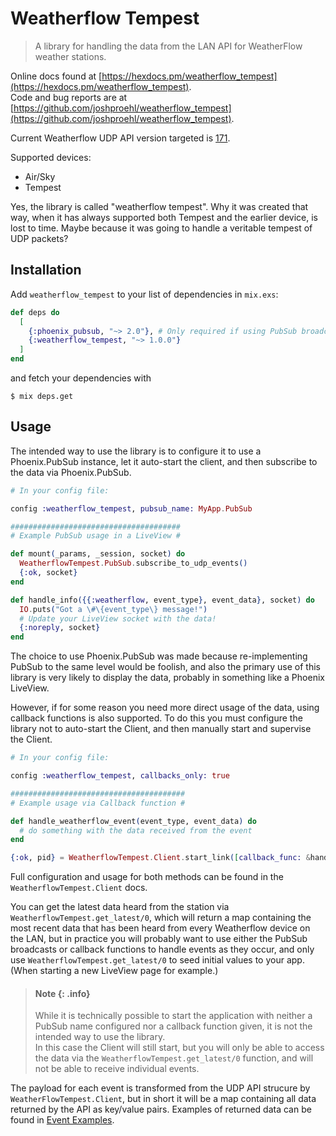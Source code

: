 # Weatherflow Tempest

> A library for handling the data from the LAN API for WeatherFlow weather stations.

Online docs found at [https://hexdocs.pm/weatherflow_tempest](https://hexdocs.pm/weatherflow_tempest).  
Code and bug reports are at [https://github.com/joshproehl/weatherflow_tempest](https://github.com/joshproehl/weatherflow_tempest).

Current Weatherflow UDP API version targeted is [171](https://weatherflow.github.io/Tempest/api/udp/v171/).

Supported devices:
- Air/Sky
- Tempest

Yes, the library is called "weatherflow tempest". Why it was created that way,
when it has always supported both Tempest and the earlier device, is lost to
time. Maybe because it was going to handle a veritable tempest of UDP packets?


## Installation

Add `weatherflow_tempest` to your list of dependencies in `mix.exs`:

```elixir
def deps do
  [
    {:phoenix_pubsub, "~> 2.0"}, # Only required if using PubSub broadcasts
    {:weatherflow_tempest, "~> 1.0.0"}
  ]
end
```
and fetch your dependencies with
```
$ mix deps.get
```


## Usage

The intended way to use the library is to configure it to use a Phoenix.PubSub
instance, let it auto-start the client, and then subscribe to the data via
Phoenix.PubSub.

```elixir
# In your config file:

config :weatherflow_tempest, pubsub_name: MyApp.PubSub
```

```elixir
######################################
# Example PubSub usage in a LiveView #

def mount(_params, _session, socket) do
  WeatherflowTempest.PubSub.subscribe_to_udp_events()
  {:ok, socket}
end

def handle_info({{:weatherflow, event_type}, event_data}, socket) do
  IO.puts("Got a \#\{event_type\} message!")
  # Update your LiveView socket with the data!
  {:noreply, socket}
end
```

The choice to use Phoenix.PubSub was made because re-implementing PubSub to
the same level would be foolish, and also the primary use of this library is
very likely to display the data, probably in something like a Phoenix
LiveView.

However, if for some reason you need more direct usage of the data, using
callback functions is also supported. To do this you must configure the
library not to auto-start the Client, and then manually start and supervise
the Client.

```elixir
# In your config file:

config :weatherflow_tempest, callbacks_only: true
```

```elixir
#######################################
# Example usage via Callback function #

def handle_weatherflow_event(event_type, event_data) do
  # do something with the data received from the event
end

{:ok, pid} = WeatherflowTempest.Client.start_link([callback_func: &handle_weatherflow_event/2])
```

Full configuration and usage for both methods can be found in the
`WeatherflowTempest.Client` docs.

You can get the latest data heard from the station via
`WeatherflowTempest.get_latest/0`, which will return a map containing the most
recent data that has been heard from every Weatherflow device on the LAN, but
in practice you will probably want to use either the PubSub broadcasts or 
callback functions to handle events as they occur, and only use
`WeatherflowTempest.get_latest/0` to seed initial values to your app. (When
starting a new LiveView page for example.)

> #### Note {: .info}
> 
> While it is technically possible to start the application with neither a
> PubSub name configured nor a callback function given, it is not the intended
> way to use the library.  
> In this case the Client will still start, but you will only be able to access
> the data via the `WeatherflowTempest.get_latest/0` function, and will not be
> able to receive individual events.

The payload for each event is transformed from the UDP API strucure by
`WeatherFlowTempest.Client`, but in short it will be a map containing all data returned
by the API as key/value pairs. Examples of returned data can be found in 
[Event Examples](WeatherflowTempest.Client.html#module-event-examples).
